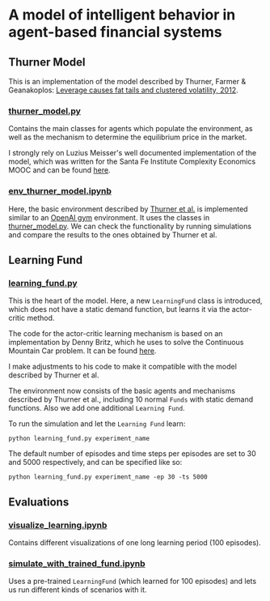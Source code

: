 # A model of intelligent behavior in agent-based financial systems

## Thurner Model

This is an implementation of the model described by Thurner, Farmer & Geanakoplos:
[Leverage causes fat tails and clustered volatility, 2012](https://arxiv.org/abs/0908.1555).

### [thurner_model.py](thurner_model.py)

Contains the main classes for agents which populate the environment, as well as the mechanism to determine the equilibrium price in the market.

I strongly rely on Luzius Meisser's well documented implementation of the model, which was written for the Santa Fe Institute Complexity Economics MOOC and can be found [here](https://github.com/kronrod/sfi-complexity-mooc/blob/master/notebooks/leverage.ipynb). 

### [env_thurner_model.ipynb](env_thurner_model.ipynb)

Here, the basic environment described by [Thurner et al.](https://arxiv.org/abs/0908.1555) is implemented similar to an [OpenAI gym](https://gym.openai.com) environment. It uses the classes in [thurner_model.py](thurner_model.py). We can check the functionality by running simulations and compare the results to the ones obtained by Thurner et al.

## Learning Fund

### [learning_fund.py](learning_fund.py)

This is the heart of the model. Here, a new `LearningFund` class is introduced, which does not have a static demand function, but learns it via the actor-critic method.

The code for the actor-critic learning mechanism is based on an implementation by Denny Britz, which he uses to solve the
Continuous Mountain Car problem. It can be found [here](https://github.com/dennybritz/reinforcement-learning/blob/master/PolicyGradient/Continuous%20MountainCar%20Actor%20Critic%20Solution.ipynb).

I make adjustments to his code to make it compatible with the model described by Thurner et al. 

The environment now consists of the basic agents and mechanisms described by Thurner et al., including 10 normal `Funds` with static demand functions. Also we add one additional `Learning Fund`.

To run the simulation and let the `Learning Fund` learn:
```
python learning_fund.py experiment_name
```

The default number of episodes and time steps per episodes are set to 30 and 5000 respectively, and can be specified like so:
```
python learning_fund.py experiment_name -ep 30 -ts 5000
```

## Evaluations

### [visualize_learning.ipynb](visualize_learning.ipynb)

Contains different visualizations of one long learning period (100 episodes).

### [simulate_with_trained_fund.ipynb](simulate_with_trained_fund.ipynb)

Uses a pre-trained `LearningFund` (which learned for 100 episodes) and lets us run different kinds of scenarios with it.